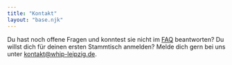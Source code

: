 ```yaml
---
title: "Kontakt"
layout: "base.njk"
--- 
```

Du hast noch offene Fragen und konntest sie nicht im [FAQ](/faq) beantworten? Du willst dich für deinen ersten Stammtisch anmelden?
Melde dich gern bei uns unter [kontakt@whip-leipzig.de](mailto:kontakt@whip-leipzig.de).